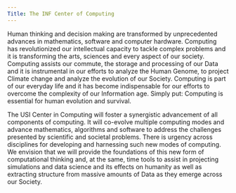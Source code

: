 ```yaml
---
Title: The INF Center of Computing
---
```

Human thinking and decision making are transformed by unprecedented advances in mathematics, software
and computer hardware. Computing has revolutionized our intellectual capacity to tackle complex problems
and it is transforming the arts, sciences and every aspect of our society. Computing assists our commute, the
storage and processing of our Data and it is instrumental in our efforts to analyze the Human Genome, to
project Climate change and analyze the evolution of our Society. Computing is part of our everyday life and it
has become indispensable for our efforts to overcome the complexity of our Information age. Simply put:
Computing is essential for human evolution and survival.

The USI Center in Computing  will foster a synergistic advancement of all components of
computing. It will co-evolve multiple computing modes and advance mathematics, algorithms and software
to address the challenges presented by scientific and societal problems. There is urgency across disciplines for
developing and harnessing such new modes of computing. We envision that we will provide the foundations
of this new form of computational thinking and, at the same, time tools to assist in projecting  simulations and
data science and its effects on humanity as well as extracting structure from massive amounts of Data as they emerge across our Society.
